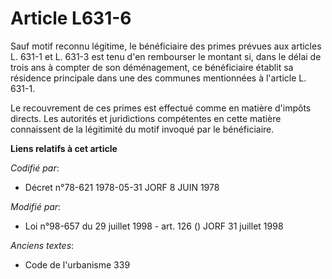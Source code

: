 # Article L631-6

Sauf motif reconnu légitime, le bénéficiaire des primes prévues aux articles L. 631-1 et L. 631-3 est tenu d'en rembourser le
montant si, dans le délai de trois ans à compter de son déménagement, ce bénéficiaire établit sa résidence principale dans
une des communes mentionnées à l'article L. 631-1.

Le recouvrement de ces primes est effectué comme en matière d'impôts directs. Les autorités et juridictions compétentes en
cette matière connaissent de la légitimité du motif invoqué par le bénéficiaire.

**Liens relatifs à cet article**

_Codifié par_:

  - Décret n°78-621 1978-05-31 JORF 8 JUIN 1978

_Modifié par_:

  - Loi n°98-657 du 29 juillet 1998 - art. 126 () JORF 31 juillet 1998

_Anciens textes_:

  - Code de l'urbanisme 339
